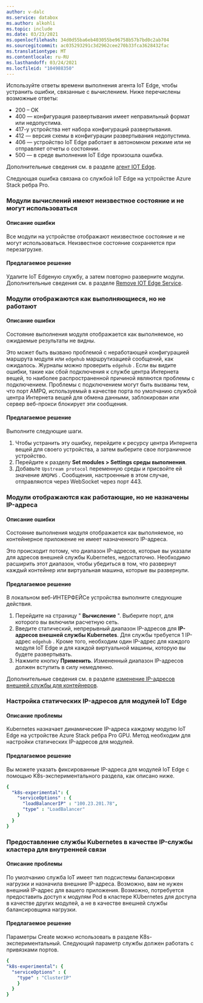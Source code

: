 ```yaml
---
author: v-dalc
ms.service: databox
ms.author: alkohli
ms.topic: include
ms.date: 03/23/2021
ms.openlocfilehash: 34d0d55ba6eb403055be96758b57b7bd0c2ab704
ms.sourcegitcommit: ac035293291c3d2962cee270b33fca3628432fac
ms.translationtype: MT
ms.contentlocale: ru-RU
ms.lasthandoff: 03/24/2021
ms.locfileid: "104988350"
---
```

Используйте ответы времени выполнения агента IoT Edge, чтобы устранить ошибки, связанные с вычислением. Ниже перечислены возможные ответы:

* 200 – OK
* 400 — конфигурация развертывания имеет неправильный формат или недопустима.
* 417-у устройства нет набора конфигураций развертывания.
* 412 — версия схемы в конфигурации развертывания недопустима.
* 406 — устройство IoT Edge работает в автономном режиме или не отправляет отчеты о состоянии.
* 500 — в среде выполнения IoT Edge произошла ошибка.

Дополнительные сведения см. в разделе [агент IOT Edge](../articles/iot-edge/iot-edge-runtime.md?preserve-view=true&view=iotedge-2018-06#iot-edge-agent).

Следующая ошибка связана со службой IoT Edge на устройстве Azure Stack ребра Pro.

### <a name="compute-modules-have-unknown-status-and-cant-be-used"></a>Модули вычислений имеют неизвестное состояние и не могут использоваться

#### <a name="error-description"></a>Описание ошибки

Все модули на устройстве отображают неизвестное состояние и не могут использоваться. Неизвестное состояние сохраняется при перезагрузке.<!--Original Support ticket relates to trying to deploy a container app on a Hub. Based on the work item, I assume the error description should not be that specific, and that the error applies to Azure Stack Edge Devices, which is the focus of this troubleshooting.-->

#### <a name="suggested-solution"></a>Предлагаемое решение

Удалите IoT Edgeную службу, а затем повторно разверните модули. Дополнительные сведения см. в разделе [Remove IOT Edge Service](../articles/databox-online/azure-stack-edge-j-series-manage-compute.md#remove-iot-edge-service).


### <a name="modules-show-as-running-but-are-not-working"></a>Модули отображаются как выполняющиеся, но не работают

#### <a name="error-description"></a>Описание ошибки

Состояние выполнения модуля отображается как выполняемое, но ожидаемые результаты не видны. 

Это может быть вызвано проблемой с неработающей конфигурацией маршрута модуля или `edgehub` маршрутизацией сообщений, как ожидалось. Журналы можно проверить `edgehub` . Если вы видите ошибки, такие как сбой подключения к службе центра Интернета вещей, то наиболее распространенной причиной являются проблемы с подключением. Проблемы с подключением могут быть вызваны тем, что порт AMPQ, используемый в качестве порта по умолчанию службой центра Интернета вещей для обмена данными, заблокирован или сервер веб-прокси блокирует эти сообщения.

#### <a name="suggested-solution"></a>Предлагаемое решение

Выполните следующие шаги.
1. Чтобы устранить эту ошибку, перейдите к ресурсу центра Интернета вещей для своего устройства, а затем выберите свое пограничное устройство. 
1. Перейдите к разделу **Set modules > Settings среды выполнения**. 
1. Добавьте `Upstream protocol` переменную среды и присвойте ей значение `AMQPWS` . Сообщения, настроенные в этом случае, отправляются через WebSocket через порт 443.

### <a name="modules-show-as-running-but-do-not-have-an-ip-assigned"></a>Модули отображаются как работающие, но не назначены IP-адреса

#### <a name="error-description"></a>Описание ошибки

Состояние выполнения модуля отображается как выполняемое, но контейнерное приложение не имеет назначенного IP-адреса. 

Это происходит потому, что диапазон IP-адресов, которые вы указали для адресов внешней службы Kubernetes, недостаточно. Необходимо расширить этот диапазон, чтобы убедиться в том, что развернут каждый контейнер или виртуальная машина, которые вы развернули.

#### <a name="suggested-solution"></a>Предлагаемое решение

В локальном веб-ИНТЕРФЕЙСе устройства выполните следующие действия.
1. Перейдите на страницу " **Вычисление** ". Выберите порт, для которого вы включили расчетную сеть. 
1. Введите статический, непрерывный диапазон IP-адресов для **IP-адресов внешней службы Kubernetes**. Для службы требуется 1 IP-адрес `edgehub` . Кроме того, необходим один IP-адрес для каждого модуля IoT Edge и для каждой виртуальной машины, которую вы будете развертывать. 
1. Нажмите кнопку **Применить**. Измененный диапазон IP-адресов должен вступить в силу немедленно.

Дополнительные сведения см. в разделе [изменение IP-адресов внешней службы для контейнеров](../articles/databox-online/azure-stack-edge-j-series-manage-compute.md#change-external-service-ips-for-containers).

### <a name="configure-static-ips-for-iot-edge-modules"></a>Настройка статических IP-адресов для модулей IoT Edge

#### <a name="problem-description"></a>Описание проблемы

Kubernetes назначает динамические IP-адреса каждому модулю IoT Edge на устройстве Azure Stack ребра Pro GPU. Метод необходим для настройки статических IP-адресов для модулей.

#### <a name="suggested-solution"></a>Предлагаемое решение

Вы можете указать фиксированные IP-адреса для модулей IoT Edge с помощью K8s-экспериментального раздела, как описано ниже. 

```yaml
{
  "k8s-experimental": {
    "serviceOptions" : {
      "loadBalancerIP" : "100.23.201.78",
      "type" : "LoadBalancer"
    }
  }
}
```
### <a name="expose-kubernetes-service-as-cluster-ip-service-for-internal-communication"></a>Предоставление службы Kubernetes в качестве IP-службы кластера для внутренней связи

#### <a name="problem-description"></a>Описание проблемы

По умолчанию служба IoT имеет тип подсистемы балансировки нагрузки и назначила внешние IP-адреса. Возможно, вам не нужен внешний IP-адрес для вашего приложения. Возможно, потребуется предоставить доступ к модулям Pod в кластере KUbernetes для доступа в качестве других модулей, а не в качестве внешней службы балансировщика нагрузки. 

#### <a name="suggested-solution"></a>Предлагаемое решение

Параметры Create можно использовать в разделе K8s-экспериментальный. Следующий параметр службы должен работать с привязками портов.

```yaml
{
"k8s-experimental": {
  "serviceOptions" : {
    "type" : "ClusterIP"
    }
  }
}
```
